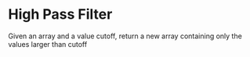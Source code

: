 # High Pass Filter

Given an array and a value cutoff, return a new array containing only the values larger than cutoff